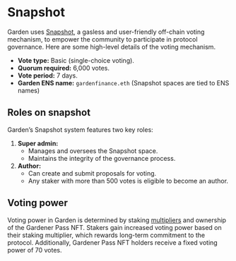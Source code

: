 # Snapshot

Garden uses [Snapshot](https://snapshot.box/#/s:gardenfinance.eth), a gasless and user-friendly off-chain voting mechanism, to empower the community to participate in protocol governance. Here are some high-level details of the voting mechanism.

* **Vote type:** Basic (single-choice voting).
* **Quorum required:** 6,000 votes.
* **Vote period:** 7 days.
* **Garden ENS name:** `gardenfinance.eth` (Snapshot spaces are tied to ENS names)

## **Roles on snapshot**

Garden’s Snapshot system features two key roles:

1. **Super admin:**
   * Manages and oversees the Snapshot space.
   * Maintains the integrity of the governance process.
2. **Author:**
   * Can create and submit proposals for voting.
   * Any staker with more than 500 votes is eligible to become an author.

## Voting power

Voting power in Garden is determined by staking [multipliers](../fundamentals/introduction/stakers.md) and ownership of the Gardener Pass NFT. Stakers gain increased voting power based on their staking multiplier, which rewards long-term commitment to the protocol. Additionally, Gardener Pass NFT holders receive a fixed voting power of 70 votes.
